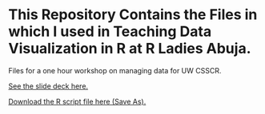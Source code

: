 # This Repository Contains the Files in which I used in Teaching Data Visualization in R at R Ladies Abuja.
 
Files for a one hour workshop on managing data for UW CSSCR.

[See the slide deck here.](https://clanfear.github.io/csscr_data_wrangling/csscr_data_wrangling.html)

[Download the R script file here (Save As).](https://raw.githubusercontent.com/clanfear/csscr_data_wrangling/master/csscr_data_wrangling.R)